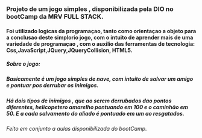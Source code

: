 ### Projeto de um jogo simples , disponibilizada pela DIO no bootCamp da MRV FULL STACK.

#### Foi utilizado logicas da programaçao, tanto como orientaçao a objeto para a conclusao deste simplorio jogo, com o intuito de aprender mais de uma variedade de programaçao , com o auxilio das ferramentas de tecnologia: Css,JavaScript,JQuery,JQueryCollision, HTML5.

##### Sobre o jogo:
##### Basicamente é um jogo simples de nave, com intuito de salvar um amigo e pontuar pos derrubar os inimigos. 
##### Há dois tipos de inimigos , que ao serem derrubados dao pontos diferentes, helicopetero amarelho pontuando em 100 e o caminhão em 50. E a cada salvamento do aliado é pontuado em um ao resgatados.

###### Feito em conjunto a aulas disponibilizada do bootCamp.
